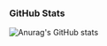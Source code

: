 ### GitHub Stats
![Anurag's GitHub stats](https://github-readme-stats.vercel.app/api?username=seonguk070118&show_icons=true&theme=catppuccin_latte)


